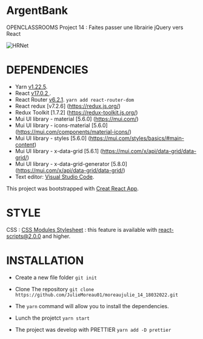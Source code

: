 # ArgentBank

OPENCLASSROOMS Project 14 : Faites passer une librairie jQuery vers React

![HRNet](https://raw.githubusercontent.com/JulieMoreau01/moreaujulie_14_18032022/main/src/assets/readme.png)

# DEPENDENCIES

- Yarn [v1.22.5](https://yarnpkg.com/).
- React [v17.0.2 ](https://fr.reactjs.org/).
- React Router [v6.2.1](https://reactrouter.com/).
  `yarn add react-router-dom`
- React redux [v7.2.6] (https://redux.js.org/)
- Redux Toolkit [1.7.2] (https://redux-toolkit.js.org/)
- Mui UI library - material [5.6.0] (https://mui.com/)
- Mui UI library - icons-material [5.6.0] (https://mui.com/components/material-icons/)
- Mui UI library - styles [5.6.0] (https://mui.com/styles/basics/#main-content)
- Mui UI library - x-data-grid [5.6.1] (https://mui.com/x/api/data-grid/data-grid/)
- Mui UI library - x-data-grid-generator [5.8.0] (https://mui.com/x/api/data-grid/data-grid/)
- Text editor: [Visual Studio Code](https://code.visualstudio.com/).

This project was bootstrapped with [Creat React App](https://create-react-app.dev/).

# STYLE

CSS : [CSS Modules Stylesheet](https://create-react-app.dev/docs/adding-a-css-modules-stylesheet/) : this feature is available with react-scripts@2.0.0 and higher.

# INSTALLATION

- Create a new file folder
  `git init`

- Clone The repository
  `git clone https://github.com/JulieMoreau01/moreaujulie_14_18032022.git`

- The `yarn` command will allow you to install the dependencies.

- Lunch the projetct
  `yarn start`

- The project was develop with PRETTIER
  `yarn add -D prettier`
